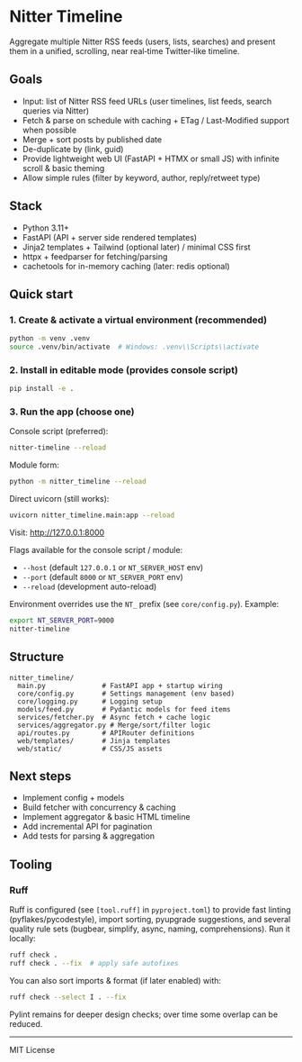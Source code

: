 # Nitter Timeline

Aggregate multiple Nitter RSS feeds (users, lists, searches) and present them in a unified, scrolling, near real‑time Twitter‑like timeline.

## Goals

- Input: list of Nitter RSS feed URLs (user timelines, list feeds, search queries via Nitter)
- Fetch & parse on schedule with caching + ETag / Last-Modified support when possible
- Merge + sort posts by published date
- De-duplicate by (link, guid)
- Provide lightweight web UI (FastAPI + HTMX or small JS) with infinite scroll & basic theming
- Allow simple rules (filter by keyword, author, reply/retweet type)

## Stack

- Python 3.11+
- FastAPI (API + server side rendered templates)
- Jinja2 templates + Tailwind (optional later) / minimal CSS first
- httpx + feedparser for fetching/parsing
- cachetools for in-memory caching (later: redis optional)

## Quick start

### 1. Create & activate a virtual environment (recommended)

```bash
python -m venv .venv
source .venv/bin/activate  # Windows: .venv\\Scripts\\activate
```

### 2. Install in editable mode (provides console script)

```bash
pip install -e .
```

### 3. Run the app (choose one)

Console script (preferred):

```bash
nitter-timeline --reload
```

Module form:

```bash
python -m nitter_timeline --reload
```

Direct uvicorn (still works):

```bash
uvicorn nitter_timeline.main:app --reload
```

Visit: <http://127.0.0.1:8000>

Flags available for the console script / module:

- `--host` (default `127.0.0.1` or `NT_SERVER_HOST` env)
- `--port` (default `8000` or `NT_SERVER_PORT` env)
- `--reload` (development auto-reload)

Environment overrides use the `NT_` prefix (see `core/config.py`). Example:

```bash
export NT_SERVER_PORT=9000
nitter-timeline
```

## Structure

```text
nitter_timeline/
  main.py              # FastAPI app + startup wiring
  core/config.py       # Settings management (env based)
  core/logging.py      # Logging setup
  models/feed.py       # Pydantic models for feed items
  services/fetcher.py  # Async fetch + cache logic
  services/aggregator.py # Merge/sort/filter logic
  api/routes.py        # APIRouter definitions
  web/templates/       # Jinja templates
  web/static/          # CSS/JS assets
```

## Next steps

- Implement config + models
- Build fetcher with concurrency & caching
- Implement aggregator & basic HTML timeline
- Add incremental API for pagination
- Add tests for parsing & aggregation

## Tooling

### Ruff

Ruff is configured (see `[tool.ruff]` in `pyproject.toml`) to provide fast linting (pyflakes/pycodestyle), import sorting, pyupgrade suggestions, and several quality rule sets (bugbear, simplify, async, naming, comprehensions). Run it locally:

```bash
ruff check .
ruff check . --fix  # apply safe autofixes
```

You can also sort imports & format (if later enabled) with:

```bash
ruff check --select I . --fix
```

Pylint remains for deeper design checks; over time some overlap can be reduced.

---

MIT License
